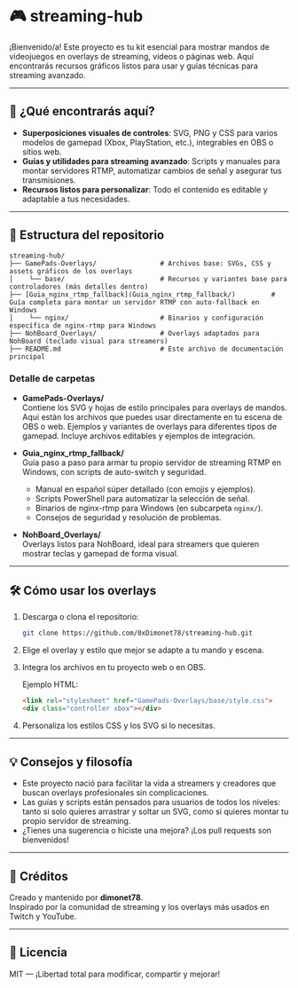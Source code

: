 # 🎮 streaming-hub

¡Bienvenido/a! Este proyecto es tu kit esencial para mostrar mandos de videojuegos en overlays de streaming, videos o páginas web. Aquí encontrarás recursos gráficos listos para usar y guías técnicas para streaming avanzado.

---

## 🚀 ¿Qué encontrarás aquí?

- **Superposiciones visuales de controles**: SVG, PNG y CSS para varios modelos de gamepad (Xbox, PlayStation, etc.), integrables en OBS o sitios web.
- **Guías y utilidades para streaming avanzado**: Scripts y manuales para montar servidores RTMP, automatizar cambios de señal y asegurar tus transmisiones.
- **Recursos listos para personalizar**: Todo el contenido es editable y adaptable a tus necesidades.

---

## 📁 Estructura del repositorio

```
streaming-hub/
├── GamePads-Overlays/                # Archivos base: SVGs, CSS y assets gráficos de los overlays
│    └── base/                        # Recursos y variantes base para controladores (más detalles dentro)
├── [Guia_nginx_rtmp_fallback](Guia_nginx_rtmp_fallback/)         # Guía completa para montar un servidor RTMP con auto-fallback en Windows
│    └── nginx/                       # Binarios y configuración específica de nginx-rtmp para Windows
├── NohBoard_Overlays/                # Overlays adaptados para NohBoard (teclado visual para streamers)
├── README.md                         # Este archivo de documentación principal
```

### Detalle de carpetas

- **GamePads-Overlays/**  
  Contiene los SVG y hojas de estilo principales para overlays de mandos. Aquí están los archivos que puedes usar directamente en tu escena de OBS o web.
  Ejemplos y variantes de overlays para diferentes tipos de gamepad. Incluye archivos editables y ejemplos de integración.

- **Guia_nginx_rtmp_fallback/**  
  Guía paso a paso para armar tu propio servidor de streaming RTMP en Windows, con scripts de auto-switch y seguridad.
  - Manual en español súper detallado (con emojis y ejemplos).
  - Scripts PowerShell para automatizar la selección de señal.
  - Binarios de nginx-rtmp para Windows (en subcarpeta `nginx/`).
  - Consejos de seguridad y resolución de problemas.

- **NohBoard_Overlays/**  
  Overlays listos para NohBoard, ideal para streamers que quieren mostrar teclas y gamepad de forma visual.

---

## 🛠️ Cómo usar los overlays

1. Descarga o clona el repositorio:
   ```bash
   git clone https://github.com/0xDimonet78/streaming-hub.git
   ```
2. Elige el overlay y estilo que mejor se adapte a tu mando y escena.
3. Integra los archivos en tu proyecto web o en OBS.

   Ejemplo HTML:
   ```html
   <link rel="stylesheet" href="GamePads-Overlays/base/style.css">
   <div class="controller xbox"></div>
   ```

4. Personaliza los estilos CSS y los SVG si lo necesitas.

---

## 💡 Consejos y filosofía

- Este proyecto nació para facilitar la vida a streamers y creadores que buscan overlays profesionales sin complicaciones.
- Las guías y scripts están pensados para usuarios de todos los niveles: tanto si solo quieres arrastrar y soltar un SVG, como si quieres montar tu propio servidor de streaming.
- ¿Tienes una sugerencia o hiciste una mejora? ¡Los pull requests son bienvenidos!

---

## 👤 Créditos

Creado y mantenido por **dimonet78**.  
Inspirado por la comunidad de streaming y los overlays más usados en Twitch y YouTube.

---

## 📄 Licencia

MIT — ¡Libertad total para modificar, compartir y mejorar!
